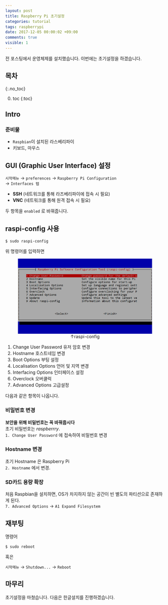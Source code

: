 ```yaml
---
layout: post
title: Raspberry Pi 초기설정
categories: tutorial
tags: raspberrypi
date: 2017-12-05 00:00:02 +09:00
comments: true
visible: 1
---
```


전 포스팅에서 운영체제를 설치했습니다. 이번에는 초기설정을 하겠습니다.

## 목차
{:.no_toc}

0. toc
{:toc}


## Intro
### 준비물
- `Raspbian`이 설치된 라스베리파이
- 키보드, 마우스

## GUI (Graphic User Interface) 설정
`시작메뉴` &rarr; `preferences` &rarr; `Raspberry Pi Configuration` <br/>
&rarr; `Interfaces 탭`
- **SSH** (네트워크를 통해 라즈베리파이에 접속 시 필요)
- **VNC** (네트워크를 통해 원격 접속 시 필요)

두 항목을 `enabled` 로 바꿔줍니다.

## raspi-config 사용
```
$ sudo raspi-config
```
위 명령어를 입력하면
<figure>
<img src="/assets/posts/20171205/201.png" width="500" align="middle">
<figcaption align="middle">
&uarr;raspi-config
</figcaption>
</figure>

1. Change User Password 유저 암호 변경
2. Hostname 호스트네임 변경
3. Boot Options 부팅 설정
4. Localisation Options 언어 및 지역 변경
5. Interfacing Options 인터페이스 설정
6. Overclock 오버쿨럭
7. Advanced Options 고급설정

다음과 같은 항목이 나옵니다.

### 비밀번호 변경
**보안을 위해 비밀번호는 꼭 바꿔줍시다** <br/>
초기 비밀번호는 *raspberrry*. <br/>
`1. Change User Password` 에 접속하여 비밀번호 변경

### Hostname 변경
초기 Hostname 은 Raspberry Pi <br/>
`2. Hostname` 에서 변경.

### SD카드 용량 확장
처음 Raspbian을 설치하면, OS가 차지하지 않는 공간이 빈 별도의 파티션으로 존재하게 된다. <br/>
`7. Advanced Options` &rarr; `A1 Expand Filesystem`

## 재부팅
명령어
```
$ sudo reboot
```
혹은

 `시작메뉴` &rarr; `Shutdown...` &rarr; `Reboot`


## 마무리
초기설정을 마쳤습니다. 다음은 한글설치를 진행하겠습니다.
